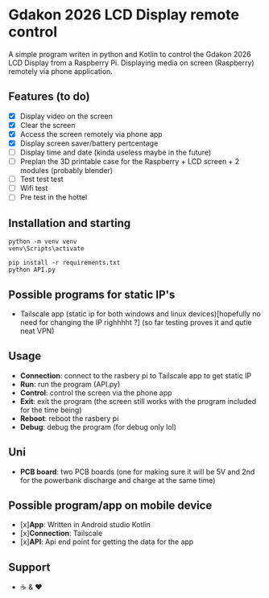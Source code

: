 ﻿# Gdakon 2026 LCD Display remote control
A simple program writen in python and Kotlin to control the Gdakon 2026 LCD Display from a Raspberry Pi.
Displaying media on screen (Raspberry) remotely via phone application.

## Features (to do)
- [x] Display video on the screen
- [x] Clear the screen
- [x] Access the screen remotely via phone app
- [x] Display screen saver/battery pertcentage
- [ ] Display time and date (kinda useless maybe in the future)
- [ ] Preplan the 3D printable case for the Raspberry + LCD screen + 2 modules (probably blender)
- [ ] Test test test
- [ ] Wifi test
- [ ] Pre test in the hottel
## Installation and starting
```
python -m venv venv
venv\Scripts\activate
```
```
pip install -r requirements.txt
python API.py
```


## Possible programs for static IP's 
- Tailscale app (static ip for both windows and linux devices)[hopefully no need for changing the IP righhhht ?]
  (so far testing proves it and qutie neat VPN)


## Usage
- **Connection**: connect to the rasbery pi to Tailscale app to get static IP
- **Run**: run the program (API.py)
- **Control**: control the screen via the phone app
- **Exit**: exit the program (the screen still works with the program included for the time being)
- **Reboot**: reboot the rasbery pi
- **Debug**: debug the program (for debug only lol)

## Uni
- **PCB board**: two PCB boards (one for making sure it will be 5V and 2nd for the powerbank discharge and charge at the same time)

## Possible program/app on mobile device
- [x]**App**: Written in Android studio Kotlin
- [x]**Connection**: Tailscale
- [x]**API**: Api end point for getting the data for the app 

## Support
- ☕ & ♥
